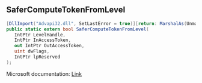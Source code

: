 ## SaferComputeTokenFromLevel

```csharp
[DllImport("Advapi32.dll", SetLastError = true)][return: MarshalAs(UnmanagedType.Bool)]
public static extern bool SaferComputeTokenFromLevel(
   IntPtr LevelHandle,
   IntPtr InAccessToken,
   out IntPtr OutAccessToken,
   uint dwFlags,
   IntPtr lpReserved
);
```

Microsoft documentation: [Link](https://docs.microsoft.com/en-us/windows/win32/api/winsafer/nf-winsafer-safercomputetokenfromlevel)
